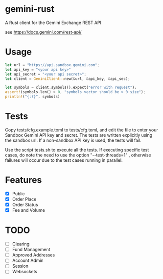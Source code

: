 # gemini-rust

A Rust client for the Gemini Exchange REST API

see https://docs.gemini.com/rest-api/

# Usage
```rust
let url = "https://api.sandbox.gemini.com";
let api_key = "<your api key>"
let api_secret = "<your api secret>";
let client = GeminiClient::new(&url, &api_key, &api_sec);

let symbols = client.symbols().expect("error with request");
assert!(symbols.len() > 0, "symbols vector should be > 0 size");
println!("{:?}", symbols)
```

# Tests

Copy tests/cfg.example.toml to tests/cfg.toml, and edit the file to enter your Sandbox Gemini API key and secret.
The tests are written explicitly using the sandbox url.
If a non-sandbox API key is used, the tests will fail.

Use the script tests.sh to execute all the tests.
If executing specific test cases, do note the need to use the option "--test-threads=1" ,
otherwise failures will occur due to the test cases running in parallel.

# Features

- [x] Public
- [x] Order Place
- [x] Order Status
- [x] Fee and Volume

# TODO

- [ ] Clearing 
- [ ] Fund Management
- [ ] Approved Addresses
- [ ] Account Admin
- [ ] Session
- [ ] Websockets
